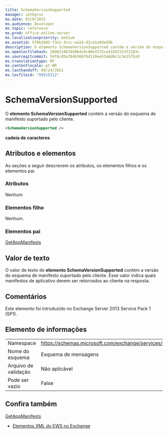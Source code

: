 ```yaml
---
title: SchemaVersionSupported
manager: sethgros
ms.date: 03/9/2015
ms.audience: Developer
ms.topic: reference
ms.prod: office-online-server
ms.localizationpriority: medium
ms.assetid: 578b1682-f3e1-4ccc-aa24-d2ca1a9de596
description: O elemento SchemaVersionSupported contém a versão do esquema de manifesto suportado pelo cliente.
ms.openlocfilehash: 289631467499bdc0c80e1572ce43202153f2103c
ms.sourcegitcommit: 54f6cd5a704b36b76d110ee53a6d6c1c3e15f5a9
ms.translationtype: MT
ms.contentlocale: pt-BR
ms.lasthandoff: 09/24/2021
ms.locfileid: "59515212"
---
```

# <a name="schemaversionsupported"></a>SchemaVersionSupported

O **elemento SchemaVersionSupported** contém a versão do esquema de manifesto suportado pelo cliente. 
  
```XML
<SchemaVersionSupported />
```

 **cadeia de caracteres**
## <a name="attributes-and-elements"></a>Atributos e elementos

As seções a seguir descrevem os atributos, os elementos filhos e os elementos pai.
  
### <a name="attributes"></a>Atributos

Nenhum
  
### <a name="child-elements"></a>Elementos filho

Nenhum.
  
### <a name="parent-elements"></a>Elementos pai

[GetAppManifests](getappmanifests.md)
  
## <a name="text-value"></a>Valor de texto

O valor de texto do **elemento SchemaVersionSupported** contém a versão do esquema de manifesto suportado pelo cliente. Esse valor indica quais manifestos de aplicativo devem ser retornados ao cliente na resposta. 
  
## <a name="remarks"></a>Comentários

Este elemento foi introduzido no Exchange Server 2013 Service Pack 1 (SP1).
  
## <a name="element-information"></a>Elemento de informações

|||
|:-----|:-----|
|Namespace  <br/> | https://schemas.microsoft.com/exchange/services/2006/messages  <br/> |
|Nome do esquema  <br/> |Esquema de mensagens  <br/> |
|Arquivo de validação  <br/> |Não aplicável  <br/> |
|Pode ser vazio  <br/> |False  <br/> |
   
## <a name="see-also"></a>Confira também



[GetAppManifests](getappmanifests.md)


- [Elementos XML do EWS no Exchange](ews-xml-elements-in-exchange.md)

